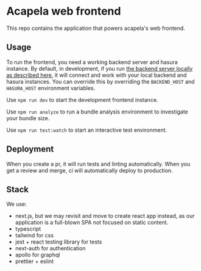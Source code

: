 # Acapela web frontend

This repo contains the application that powers acapela's web frontend.

## Usage

To run the frontend, you need a working backend server and hasura instance.
By default, in development, if you run [the backend server locally as described here](https://github.com/weareacapela/backend), it will connect and work with your local backend and hasura instances. You can override this by overriding the `BACKEND_HOST` and `HASURA_HOST` environment variables.

Use `npm run dev` to start the development frontend instance.

Use `npm run analyze` to run a bundle analysis environment to investigate your bundle size.

Use `npm run test:watch` to start an interactive test environment.

## Deployment

When you create a pr, it will run tests and linting automatically. When you get a review and merge, ci will automatically deploy to production.

## Stack

We use:

- next.js, but we may revisit and move to create react app instead, as our application is a full-blown SPA not focused on static content.
- typescript
- tailwind for css
- jest + react testing library for tests
- next-auth for authentication
- apollo for graphql
- prettier + eslint
